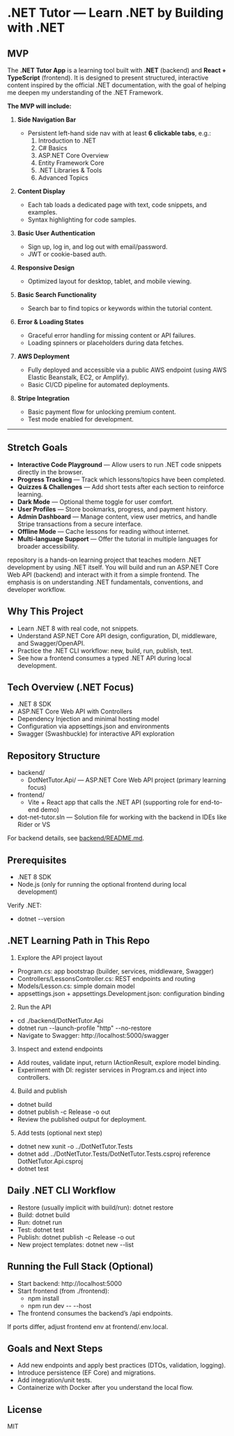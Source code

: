 # .NET Tutor — Learn .NET by Building with .NET

## MVP

The **.NET Tutor App** is a learning tool built with **.NET** (backend) and **React + TypeScript** (frontend). It is designed to present structured, interactive content inspired by the official .NET documentation, with the goal of helping me deepen my understanding of the .NET Framework.

**The MVP will include:**

1. **Side Navigation Bar**  
   - Persistent left-hand side nav with at least **6 clickable tabs**, e.g.:  
     1. Introduction to .NET  
     2. C# Basics  
     3. ASP.NET Core Overview  
     4. Entity Framework Core  
     5. .NET Libraries & Tools  
     6. Advanced Topics  

2. **Content Display**  
   - Each tab loads a dedicated page with text, code snippets, and examples.  
   - Syntax highlighting for code samples.  

3. **Basic User Authentication**  
   - Sign up, log in, and log out with email/password.  
   - JWT or cookie-based auth.  

4. **Responsive Design**  
   - Optimized layout for desktop, tablet, and mobile viewing.  

5. **Basic Search Functionality**  
   - Search bar to find topics or keywords within the tutorial content.  

6. **Error & Loading States**  
   - Graceful error handling for missing content or API failures.  
   - Loading spinners or placeholders during data fetches.  

7. **AWS Deployment**  
   - Fully deployed and accessible via a public AWS endpoint (using AWS Elastic Beanstalk, EC2, or Amplify).  
   - Basic CI/CD pipeline for automated deployments.  

8. **Stripe Integration**  
   - Basic payment flow for unlocking premium content.  
   - Test mode enabled for development.  

---

## Stretch Goals

- **Interactive Code Playground** — Allow users to run .NET code snippets directly in the browser.  
- **Progress Tracking** — Track which lessons/topics have been completed.  
- **Quizzes & Challenges** — Add short tests after each section to reinforce learning.  
- **Dark Mode** — Optional theme toggle for user comfort.  
- **User Profiles** — Store bookmarks, progress, and payment history.  
- **Admin Dashboard** — Manage content, view user metrics, and handle Stripe transactions from a secure interface.  
- **Offline Mode** — Cache lessons for reading without internet.  
- **Multi-language Support** — Offer the tutorial in multiple languages for broader accessibility.  




 repository is a hands-on learning project that teaches modern .NET development by using .NET itself. You will build and run an ASP.NET Core Web API (backend) and interact with it from a simple frontend. The emphasis is on understanding .NET fundamentals, conventions, and developer workflow.

## Why This Project

- Learn .NET 8 with real code, not snippets.
- Understand ASP.NET Core API design, configuration, DI, middleware, and Swagger/OpenAPI.
- Practice the .NET CLI workflow: new, build, run, publish, test.
- See how a frontend consumes a typed .NET API during local development.

## Tech Overview (.NET Focus)

- .NET 8 SDK
- ASP.NET Core Web API with Controllers
- Dependency Injection and minimal hosting model
- Configuration via appsettings.json and environments
- Swagger (Swashbuckle) for interactive API exploration

## Repository Structure

- backend/
  - DotNetTutor.Api/ — ASP.NET Core Web API project (primary learning focus)
- frontend/
  - Vite + React app that calls the .NET API (supporting role for end-to-end demo)
- dot-net-tutor.sln — Solution file for working with the backend in IDEs like Rider or VS

For backend details, see [backend/README.md](backend/README.md).

## Prerequisites

- .NET 8 SDK
- Node.js (only for running the optional frontend during local development)

Verify .NET:
- dotnet --version

## .NET Learning Path in This Repo

1) Explore the API project layout
- Program.cs: app bootstrap (builder, services, middleware, Swagger)
- Controllers/LessonsController.cs: REST endpoints and routing
- Models/Lesson.cs: simple domain model
- appsettings.json + appsettings.Development.json: configuration binding

2) Run the API
- cd ./backend/DotNetTutor.Api
- dotnet run --launch-profile "http" --no-restore
- Navigate to Swagger: http://localhost:5000/swagger

3) Inspect and extend endpoints
- Add routes, validate input, return IActionResult, explore model binding.
- Experiment with DI: register services in Program.cs and inject into controllers.

4) Build and publish
- dotnet build
- dotnet publish -c Release -o out
- Review the published output for deployment.

5) Add tests (optional next step)
- dotnet new xunit -o ../DotNetTutor.Tests
- dotnet add ../DotNetTutor.Tests/DotNetTutor.Tests.csproj reference DotNetTutor.Api.csproj
- dotnet test

## Daily .NET CLI Workflow

- Restore (usually implicit with build/run): dotnet restore
- Build: dotnet build
- Run: dotnet run
- Test: dotnet test
- Publish: dotnet publish -c Release -o out
- New project templates: dotnet new --list

## Running the Full Stack (Optional)

- Start backend: http://localhost:5000
- Start frontend (from ./frontend):
  - npm install
  - npm run dev -- --host
- The frontend consumes the backend’s /api endpoints.

If ports differ, adjust frontend env at frontend/.env.local.

## Goals and Next Steps

- Add new endpoints and apply best practices (DTOs, validation, logging).
- Introduce persistence (EF Core) and migrations.
- Add integration/unit tests.
- Containerize with Docker after you understand the local flow.

## License

MIT
